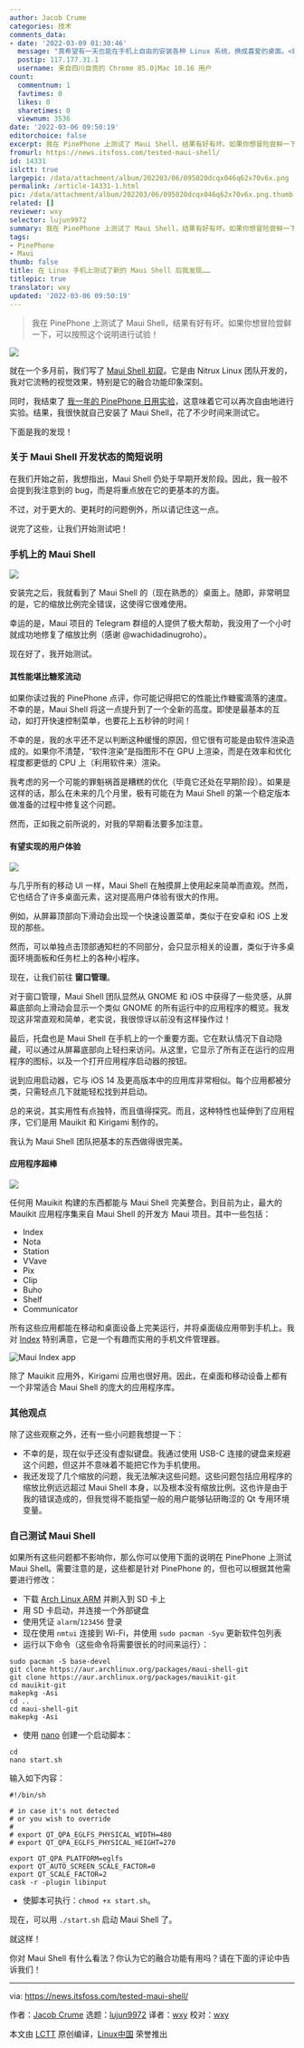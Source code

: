 ```yaml
---
author: Jacob Crume
categories: 技术
comments_data:
- date: '2022-03-09 01:30:46'
  message: "真希望有一天也能在手机上自由的安装各种 Linux 系统，换成喜爱的桌面。<br />\r\n再运行 neofetch、截图、晒图、锁屏，美滋滋。"
  postip: 117.177.31.1
  username: 来自四川自贡的 Chrome 85.0|Mac 10.16 用户
count:
  commentnum: 1
  favtimes: 0
  likes: 0
  sharetimes: 0
  viewnum: 3536
date: '2022-03-06 09:50:19'
editorchoice: false
excerpt: 我在 PinePhone 上测试了 Maui Shell，结果有好有坏。如果你想冒险尝鲜一下，可以按照这个说明进行试验！
fromurl: https://news.itsfoss.com/tested-maui-shell/
id: 14331
islctt: true
largepic: /data/attachment/album/202203/06/095020dcqx046q62x70v6x.png
permalink: /article-14331-1.html
pic: /data/attachment/album/202203/06/095020dcqx046q62x70v6x.png.thumb.jpg
related: []
reviewer: wxy
selector: lujun9972
summary: 我在 PinePhone 上测试了 Maui Shell，结果有好有坏。如果你想冒险尝鲜一下，可以按照这个说明进行试验！
tags:
- PinePhone
- Maui
thumb: false
title: 在 Linux 手机上测试了新的 Maui Shell 后我发现……
titlepic: true
translator: wxy
updated: '2022-03-06 09:50:19'
---
```



> 
> 我在 PinePhone 上测试了 Maui Shell，结果有好有坏。如果你想冒险尝鲜一下，可以按照这个说明进行试验！
> 
> 
> 


![](/data/attachment/album/202203/06/095020dcqx046q62x70v6x.png)


就在一个多月前，我们写了 [Maui Shell 初窥](/article-14136-1.html)。它是由 Nitrux Linux 团队开发的，我对它流畅的视觉效果，特别是它的融合功能印象深刻。


同时，我结束了 [我一年的 PinePhone 日用实验](/article-14235-1.html)，这意味着它可以再次自由地进行实验。结果，我很快就自己安装了 Maui Shell，花了不少时间来测试它。


下面是我的发现！


### 关于 Maui Shell 开发状态的简短说明


在我们开始之前，我想指出，Maui Shell 仍处于早期开发阶段。因此，我一般不会提到我注意到的 bug，而是将重点放在它的更基本的方面。


不过，对于更大的、更耗时的问题例外，所以请记住这一点。


说完了这些，让我们开始测试吧！


### 手机上的 Maui Shell


![](/data/attachment/album/202203/06/095021icc606ajm6vjm59g.jpg)


安装完之后，我就看到了 Maui Shell 的（现在熟悉的）桌面上。随即，非常明显的是，它的缩放比例完全错误，这使得它很难使用。


幸运的是，Maui 项目的 Telegram 群组的人提供了极大帮助，我没用了一个小时就成功地修复了缩放比例（感谢 @wachidadinugroho）。


现在好了，我开始测试。


#### 其性能堪比糖浆流动


如果你读过我的 PinePhone 点评，你可能记得把它的性能比作糖蜜滴落的速度。不幸的是，Maui Shell 将这一点提升到了一个全新的高度。即使是最基本的互动，如打开快速控制菜单，也要花上五秒钟的时间！


不幸的是，我的水平还不足以判断这种缓慢的原因，但它很有可能是由软件渲染造成的。如果你不清楚，“软件渲染”是指图形不在 GPU 上渲染，而是在效率和优化程度都更低的 CPU 上（利用软件来）渲染。


我考虑的另一个可能的罪魁祸首是糟糕的优化（毕竟它还处在早期阶段）。如果是这样的话，那么在未来的几个月里，极有可能在为 Maui Shell 的第一个稳定版本做准备的过程中修复这个问题。


然而，正如我之前所说的，对我的早期看法要多加注意。


#### 有望实现的用户体验


![](/data/attachment/album/202203/06/095022vialsslewgwsarnq.jpg)


与几乎所有的移动 UI 一样，Maui Shell 在触摸屏上使用起来简单而直观。然而，它也结合了许多桌面元素，这对提高用户体验有很大的作用。


例如，从屏幕顶部向下滑动会出现一个快速设置菜单，类似于在安卓和 iOS 上发现的那些。


然而，可以单独点击顶部通知栏的不同部分，会只显示相关的设置，类似于许多桌面环境面板和任务栏上的各种小程序。


现在，让我们前往 **窗口管理**。


对于窗口管理，Maui Shell 团队显然从 GNOME 和 iOS 中获得了一些灵感，从屏幕底部向上滑动会显示一个类似 GNOME 的所有运行中的应用程序的概览。我发现这非常直观和简单，老实说，我很惊讶以前没有这样操作过！


最后，托盘也是 Maui Shell 在手机上的一个重要方面。它在默认情况下自动隐藏，可以通过从屏幕底部向上轻扫来访问。从这里，它显示了所有正在运行的应用程序的图标，以及一个打开应用程序启动器的按钮。


说到应用启动器，它与 iOS 14 及更高版本中的应用库非常相似。每个应用都被分类，只需轻点几下就能轻松找到并启动。


总的来说，其实用性有点独特，而且值得探究。而且，这种特性也延伸到了应用程序，它们是用 Mauikit 和 Kirigami 制作的。


我认为 Maui Shell 团队把基本的东西做得很完美。


#### 应用程序超棒


![](/data/attachment/album/202203/06/095023rbiex9c7rojyrrlj.png)


任何用 Mauikit 构建的东西都能与 Maui Shell 完美整合。到目前为止，最大的 Mauikit 应用程序集来自 Maui Shell 的开发方 Maui 项目。其中一些包括：


* Index
* Nota
* Station
* VVave
* Pix
* Clip
* Buho
* Shelf
* Communicator


所有这些应用都能在移动和桌面设备上完美运行，并将桌面级应用带到手机上。我对 [Index](https://mauikit.org/apps/index/) 特别满意，它是一个有趣而实用的手机文件管理器。


![Maui Index app](/data/attachment/album/202203/06/095025tw596bk9rkwrrrtq.png)


除了 Mauikit 应用外，Kirigami 应用也很好用。因此，在桌面和移动设备上都有一个非常适合 Maui Shell 的庞大的应用程序库。


### 其他观点


除了这些观察之外，还有一些小问题我想提一下：


* 不幸的是，现在似乎还没有虚拟键盘。我通过使用 USB-C 连接的键盘来规避这个问题，但这并不意味着不能把它作为手机使用。
* 我还发现了几个缩放的问题，我无法解决这些问题。这些问题包括应用程序的缩放比例远远超过 Maui Shell 本身，以及根本没有缩放比例。这也许是由于我的错误造成的，但我觉得不能指望一般的用户能够钻研晦涩的 Qt 专用环境变量。


### 自己测试 Maui Shell


如果所有这些问题都不影响你，那么你可以使用下面的说明在 PinePhone 上测试 Maui Shell。需要注意的是，这些都是针对 PinePhone 的，但也可以根据其他需要进行修改：


* 下载 [Arch Linux ARM](https://github.com/dreemurrs-embedded/Pine64-Arch/releases) 并刷入到 SD 卡上
* 用 SD 卡启动，并连接一个外部键盘
* 使用凭证 `alarm`/`123456` 登录
* 现在使用 `nmtui` 连接到 Wi-Fi，并使用 `sudo pacman -Syu` 更新软件包列表
* 运行以下命令（这些命令将需要很长的时间来运行）：



```
sudo pacman -S base-devel
git clone https://aur.archlinux.org/packages/maui-shell-git
git clone https://aur.archlinux.org/packages/mauikit-git
cd mauikit-git
makepkg -Asi
cd ..
cd maui-shell-git
makepkg -Asi

```
* 使用 [nano](https://news.itsfoss.com/gnu-nano-6-0-released/) 创建一个启动脚本：



```
cd
nano start.sh

```

输入如下内容：



```
#!/bin/sh

# in case it's not detected
# or you wish to override
#
# export QT_QPA_EGLFS_PHYSICAL_WIDTH=480
# export QT_QPA_EGLFS_PHYSICAL_HEIGHT=270

export QT_QPA_PLATFORM=eglfs
export QT_AUTO_SCREEN_SCALE_FACTOR=0
export QT_SCALE_FACTOR=2
cask -r -plugin libinput

```
* 使脚本可执行：`chmod +x start.sh`。


现在，可以用 `./start.sh` 启动 Maui Shell 了。


就这样！


你对 Maui Shell 有什么看法？你认为它的融合功能有用吗？请在下面的评论中告诉我们！




---


via: <https://news.itsfoss.com/tested-maui-shell/>


作者：[Jacob Crume](https://news.itsfoss.com/author/jacob/) 选题：[lujun9972](https://github.com/lujun9972) 译者：[wxy](https://github.com/wxy) 校对：[wxy](https://github.com/wxy)


本文由 [LCTT](https://github.com/LCTT/TranslateProject) 原创编译，[Linux中国](https://linux.cn/) 荣誉推出